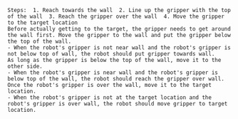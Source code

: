 
    Steps:  1. Reach towards the wall  2. Line up the gripper with the top of the wall  3. Reach the gripper over the wall  4. Move the gripper to the target location
    Before actually getting to the target, the gripper needs to get around the wall first. Move the gripper to the wall and put the gripper below the top of the wall.
    - When the robot's gripper is not near wall and the robot's gripper is not below top of wall, the robot should put gripper towards wall.
    As long as the gripper is below the top of the wall, move it to the other side.
    - When the robot's gripper is near wall and the robot's gripper is below top of the wall, the robot should reach the gripper over wall.
    Once the robot's gripper is over the wall, move it to the target location.
    - When the robot's gripper is not at the target location and the robot's gripper is over wall, the robot should move gripper to target location.